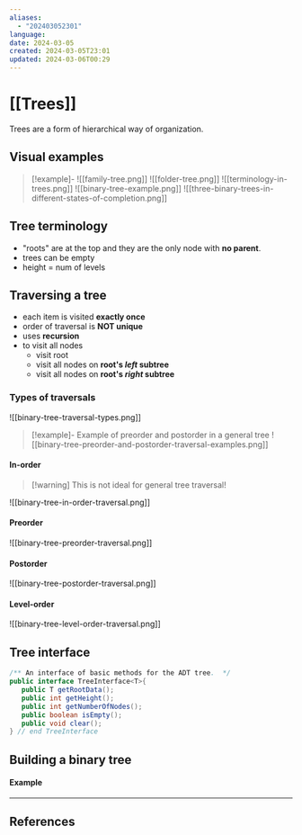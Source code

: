 ```yaml
---
aliases:
  - "202403052301"
language: 
date: 2024-03-05
created: 2024-03-05T23:01
updated: 2024-03-06T00:29
---
```

# [[Trees]]
Trees are a form of hierarchical way of organization.

## Visual examples
> [!example]-
> ![[family-tree.png]]
> ![[folder-tree.png]]
> ![[terminology-in-trees.png]]
> ![[binary-tree-example.png]]
> ![[three-binary-trees-in-different-states-of-completion.png]]

## Tree terminology
- "roots" are at the top and they are the only node with **no parent**.
- trees can be empty
- height = num of levels

## Traversing a tree
- each item is visited **exactly once**
- order of traversal is **NOT unique**
- uses **recursion**
- to visit all nodes
	- visit root
	- visit all nodes on **root's *left* subtree**
	- visit all nodes on **root's *right* subtree**

### Types of traversals
![[binary-tree-traversal-types.png]]

> [!example]- Example of preorder and postorder in a general tree
> ![[binary-tree-preorder-and-postorder-traversal-examples.png]]
#### In-order
> [!warning] This is not ideal for general tree traversal!

![[binary-tree-in-order-traversal.png]]

#### Preorder
![[binary-tree-preorder-traversal.png]]

#### Postorder
![[binary-tree-postorder-traversal.png]]

#### Level-order
![[binary-tree-level-order-traversal.png]]

## Tree interface
```java
/** An interface of basic methods for the ADT tree.  */
public interface TreeInterface<T>{
   public T getRootData();
   public int getHeight();
   public int getNumberOfNodes();
   public boolean isEmpty();
   public void clear();
} // end TreeInterface
```

## Building a binary tree
#### Example


___
## References
